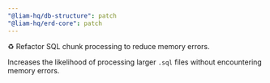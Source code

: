 ```yaml
---
"@liam-hq/db-structure": patch
"@liam-hq/erd-core": patch
---
```


♻️ Refactor SQL chunk processing to reduce memory errors.

Increases the likelihood of processing larger `.sql` files without encountering memory errors.
